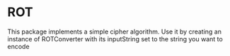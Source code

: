 # ROT

This package implements a simple cipher algorithm. Use it by creating an instance of ROTConverter with its inputString set to the string you want to encode
